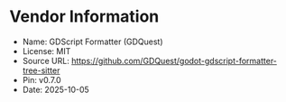 # Vendor Information

- Name: GDScript Formatter (GDQuest)
- License: MIT
- Source URL: https://github.com/GDQuest/godot-gdscript-formatter-tree-sitter
- Pin: v0.7.0
- Date: 2025-10-05
